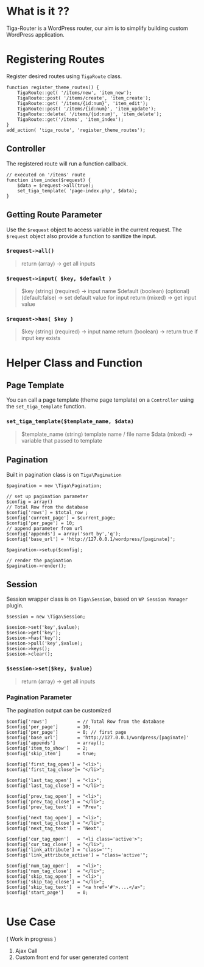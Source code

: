 # What is it ??

Tiga-Router is a WordPress router, our aim is to simplify building custom WordPress application. 

# Registering Routes

Register desired routes using `TigaRoute` class.

```
function register_theme_routes() {
	TigaRoute::get( '/items/new', 'item_new');
	TigaRoute::post( '/items/create', 'item_create');
	TigaRoute::get( '/items/{id:num}', 'item_edit');
	TigaRoute::post( '/items/{id:num}', 'item_update');
	TigaRoute::delete( '/items/{id:num}', 'item_delete');
	TigaRoute::get('/items', 'item_index');
}
add_action( 'tiga_route', 'register_theme_routes');
```
## Controller

The registered route will run a function callback.  

```
// executed on '/items' route
function item_index($request) {
    $data = $request->all(true);
	set_tiga_template( 'page-index.php', $data);
}
```

## Getting Route Parameter 

Use the `$request` object to access variable in the current request. The `$request` object also provide a function to sanitize the input.

### `$request->all()`

> return (array) -> get all inputs

### `$request->input( $key, $default )`

> $key (string) (required) -> input name
> $default (boolean) (optional) (default:false) -> set default value for input
> return (mixed) -> get input value

### `$request->has( $key )`

> $key (string) (required) -> input name
> return (boolean) -> return true if input key exists

# Helper Class and Function

## Page Template

You can call a page template (theme page template) on a `Controller` using the `set_tiga_template` function.

### `set_tiga_template($template_name, $data)`
> $template_name (string) template name / file name
> $data (mixed) -> variable that passed to template


## Pagination 

Built in pagination class is on `Tiga\Pagination`

```
$pagination = new \Tiga\Pagination;

// set up pagination parameter
$config = array()
// Total Row from the database
$config['rows'] = $total_row ; 
$config['current_page'] = $current_page;
$config['per_page'] = 10;
// append parameter from url
$config['appends'] = array('sort_by','q'); 
$config['base_url'] = 'http://127.0.0.1/wordpress/[paginate]';

$pagination->setup($config);

// render the pagination
$pagination->render();
```

## Session

Session wrapper class is on `Tiga\Session`, based on `WP Session Manager` plugin.

```
$session = new \Tiga\Session;

$sesion->set('key',$value);
$sesion->get('key');
$sesion->has('key');
$sesion->pull('key',$value);
$sesion->keys();
$sesion->clear();
```

### `$session->set($key, $value)`

> return (array) -> get all inputs

### Pagination Parameter

The pagination output can be customized

```
$config['rows']   		  = // Total Row from the database
$config['per_page']       = 10;
$config['per_page']       = 0; // first page
$config['base_url']		  = 'http://127.0.0.1/wordpress/[paginate]'
$config['appends'] 		  = array();
$config['item_to_show']   = 2;
$config['skip_item']      = true;
        
$config['first_tag_open'] = "<li>";
$config['first_tag_close']= "</li>";
    
$config['last_tag_open']  = "<li>";
$config['last_tag_close'] = "</li>";
    
$config['prev_tag_open']  = "<li>";
$config['prev_tag_close'] = "</li>";
$config['prev_tag_text']  = "Prev";
     
$config['next_tag_open']  = "<li>";
$config['next_tag_close'] = "</li>";
$config['next_tag_text']  = "Next";
        
$config['cur_tag_open']   = "<li class='active'>";
$config['cur_tag_close']  = "</li>";
$config['link_attribute'] = "class=''";
$config['link_attribute_active'] = "class='active'";
        
$config['num_tag_open']   = "<li>";
$config['num_tag_close']  = "</li>";
$config['skip_tag_open']  = "<li>";
$config['skip_tag_close'] = "</li>";
$config['skip_tag_text']  = "<a href='#'>....</a>";
$config['start_page']     = 0;
        
```



# Use Case 

( Work in progress ) 

1. Ajax Call
2. Custom front end for user generated content 